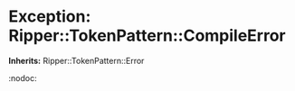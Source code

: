 # Exception: Ripper::TokenPattern::CompileError
**Inherits:** Ripper::TokenPattern::Error
    

:nodoc:



